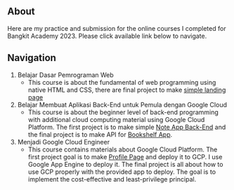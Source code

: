 ## About
Here are my practice and submission for the online courses I completed for Bangkit Academy 2023. Please click available link below to navigate.

## Navigation
1. Belajar Dasar Pemrograman Web
   - This course is about the fundamental of web programming using native HTML and CSS, there are final project to make [simple landing page](https://github.com/alyazakhira/web-fundamental-final-project)
2. Belajar Membuat Aplikasi Back-End untuk Pemula dengan Google Cloud
   - This course is about the beginner level of back-end programming with additional cloud computing material using Google Cloud Platform.
     The first project is to make simple [Note App Back-End](https://github.com/alyazakhira/Notes-App-Back-End) and
     the final project is to make API for [Bookshelf App](https://github.com/alyazakhira/Bookshelf-Api).
3. Menjadi Google Cloud Engineer
   - This course contains materials about Google Cloud Platform.
     The first project goal is to make [Profile Page](https://github.com/alyazakhira/Profile-Page-Cloud) and deploy it to GCP. I use Google App Engine to deploy it.
     The final project is all about how to use GCP properly with the provided app to deploy.
     The goal is to implement the cost-effective and least-privilege principal.
